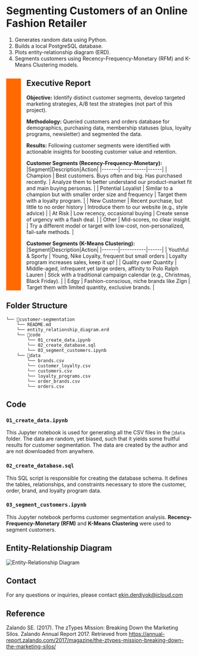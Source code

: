 # Segmenting Customers of an Online Fashion Retailer 

1. Generates random data using Python.
2. Builds a local PostgreSQL database.
3. Plots entity-relationship diagram (ERD).
3. Segments customers using Recency-Frequency-Monetary (RFM) and K-Means Clustering models.



<div style="border-left: 40px solid #ff6900; padding-left: 15px;">

## Executive Report

**Objective:** Identify distinct customer segments, develop targeted marketing strategies, A/B test the strategies (not part of this project).

**Methodology:** Queried customers and orders database for demographics, purchasing data, membership statuses (plus, loyalty programs, newsletter) and segmented the data.

**Results:** Following customer segments were identified with actionable insights for boosting customer value and retention.

**Customer Segments (Recency-Frequency-Monetary):**
|Segment|Description|Action|
|-------|-----------|------|
| Champion           | Best customers. Buys often and big. Has purchased recently. | Analyze them to better understand our product-market fit and main buying personas.   |
| Potential Loyalist | Similar to a champion but with smaller order size and frequency  | Target them with a loyalty program.  |
| New Customer       | Recent purchase, but little to no order history | Introduce them to our website (e.g., style advice)   |
| At Risk            | Low recency, occasional buying  | Create sense of urgency with a flash deal.  |
| Other              | Mid-scores, no clear insight. | Try a different model or target with low-cost, non-personalized, fail-safe methods. |

**Customer Segments (K-Means Clustering):**
|Segment|Description|Action|
|-------|-----------|------|
| Youthful & Sporty | Young, Nike Loyalty, frequent but small orders | Loyalty program increases sales, keep it up!  |
| Quality over Quantity | Middle-aged, infrequent yet large orders, affinity to Polo Ralph Lauren  | Stick with a traditional campaign calendar (e.g., Christmas, Black Friday). |
| Edgy       | Fashion-conscious, niche brands like Zign | Target them with limited quantity, exclusive brands. |

</div>









## Folder Structure
```
└── 📁customer-segmentation
    └── README.md
    └── entity_relationship_diagram.erd
    └── 📁code
        └── 01_create_data.ipynb
        └── 02_create_database.sql
        └── 03_segment_customers.ipynb
    └── 📁data
        └── brands.csv
        └── customer_loyalty.csv
        └── customers.csv
        └── loyalty_programs.csv
        └── order_brands.csv
        └── orders.csv
```

## Code

### `01_create_data.ipynb`
This Jupyter notebook is used for generating all the CSV files in the `📁data` folder. The data are random, yet biased, such that it yields some fruitful results for customer segmentation. The data are created by the author and are not downloaded from anywhere.

### `02_create_database.sql`
This SQL script is responsible for creating the database schema. It defines the tables, relationships, and constraints necessary to store the customer, order, brand, and loyalty program data.

### `03_segment_customers.ipynb`
This Jupyter notebook performs customer segmentation analysis. **Recency-Frequency-Monetary (RFM)** and **K-Means Clustering** were used to segment customers.

## Entity-Relationship Diagram

![Entity-Relationship Diagram](erd.png)

## Contact

For any questions or inquiries, please contact ekin.derdiyok@icloud.com

## Reference

Zalando SE. (2017). The zTypes Mission: Breaking Down the Marketing Silos. Zalando Annual Report 2017. Retrieved from https://annual-report.zalando.com/2017/magazine/the-ztypes-mission-breaking-down-the-marketing-silos/